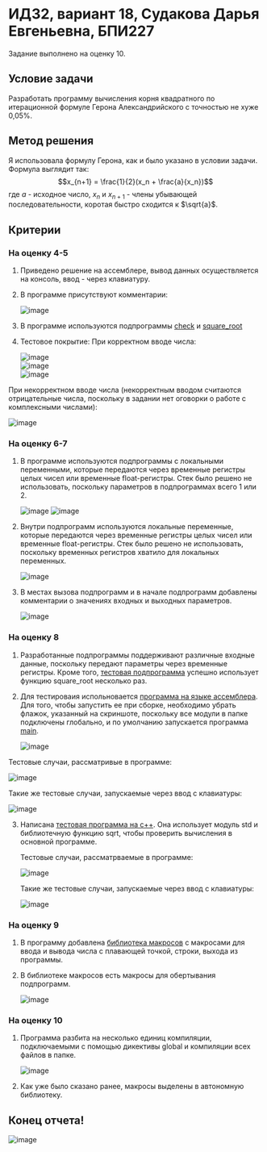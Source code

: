 # ИДЗ2, вариант 18, Судакова Дарья Евгеньевна, БПИ227
Задание выполнено на оценку 10.
## Условие задачи
Разработать программу вычисления корня квадратного по итерационной формуле Герона Александрийского с точностью не хуже 0,05%.
## Метод решения
Я использовала формулу Герона, как и было указано в условии задачи. Формула выглядит так: 
$$x_{n+1} = \frac{1}{2}(x_n + \frac{a}{x_n})$$
где $a$ - исходное число, $x_n$ и $x_{n+1}$ - члены убывающей последовательности, коротая быстро сходится к $\sqrt{a}$.
## Критерии
### На оценку 4-5
1. Приведено решение на ассемблере, вывод данных осуществляется на консоль, ввод - через клавиатуру.
2. В программе присутствуют комментарии:
   
   ![image](https://github.com/DaryaAutumn/CS-Architecture-IHW2/assets/72216853/af9d5477-60b3-461f-86f6-3a5900da496d)
   
3. В программе используются подпрограммы [check](check.asm) и [square_root](square_root.asm)
   
4. Тестовое покрытие:
   При корректном вводе числа:
   
   ![image](https://github.com/DaryaAutumn/CS-Architecture-IHW2/assets/72216853/ef1c3f8a-d0b1-4d73-8d4b-ab8511b6b7fa)  
   ![image](https://github.com/DaryaAutumn/CS-Architecture-IHW2/assets/72216853/0653da97-c8e4-435c-8b76-98466752979f)  
   ![image](https://github.com/DaryaAutumn/CS-Architecture-IHW2/assets/72216853/433d72e1-7f75-4ddc-b965-990fdb9b7043)
   
  При некорректном вводе числа (некорректным вводом считаются отрицательные числа, поскольку в задании нет оговорки о работе с комплексными числами):  
  
   ![image](https://github.com/DaryaAutumn/CS-Architecture-IHW2/assets/72216853/812ed15a-4165-4c8b-841a-b3c56d55729b)

### На оценку 6-7
1. В программе используются подпрограммы с локальными переменными, которые передаются через временные регистры целых чисел или временные float-регистры. Стек было решено не использовать, поскольку параметров в подпрограммах всего 1 или 2.
   
   ![image](https://github.com/DaryaAutumn/CS-Architecture-IHW2/assets/72216853/427a3122-79f4-4e8e-a790-6ce8a890aa4f)
   ![image](https://github.com/DaryaAutumn/CS-Architecture-IHW2/assets/72216853/289189ae-de45-42f8-bb22-606465ccaf8e)
   
2. Внутри подпрограмм используются локальные переменные, которые передаются через временные регистры целых чисел или временные float-регистры. Стек было решено не использовать, поскольку временных регистров хватило для локальных переменных.

   ![image](https://github.com/DaryaAutumn/CS-Architecture-IHW2/assets/72216853/fb734ae4-b546-4bc2-b8d7-716bfe7bb039)

3. В местах вызова подпрограмм и в начале подпрограмм добавлены комментарии о значениях входных и выходных параметров.

   ![image](https://github.com/DaryaAutumn/CS-Architecture-IHW2/assets/72216853/2e1c44e2-1616-464a-ba0d-08ac6847edcb)


### На оценку 8
1. Разработанные подпрограммы поддерживают различные входные данные, поскольку передают параметры через временные регистры. Кроме того, [тестовая подпрограмма](test.asm) успешно использует функцию square_root несколько раз.
   
2. Для тестироваия испольновается [программа на языке ассемблера](test.asm). Для того, чтобы запустить ее при сборке, необходимо убрать флажок, указанный на скриншоте, поскольку все модули в папке подключены глобально, и по умолчанию запускается программа [main](main.asm).
   
   ![image](https://github.com/DaryaAutumn/CS-Architecture-IHW2/assets/72216853/572ef646-0d4a-400b-bd69-d2ffb1a1bcd4)

Тестовые случаи, рассматривые в программе:  

   ![image](https://github.com/DaryaAutumn/CS-Architecture-IHW2/assets/72216853/d5e04302-aee9-43b0-819b-2208cc3c1c72)

Такие же тестовые случаи, запускаемые через ввод с клавиатуры:  

   ![image](https://github.com/DaryaAutumn/CS-Architecture-IHW2/assets/72216853/28fbe9e9-c107-4de0-8692-8433d2340c9e)  

3. Написана [тестовая программа на с++](test.cpp). Она использует модуль std и библиотечную функцию sqrt, чтобы проверить вычисления в основной программе.

   Тестовые случаи, рассматрваемые в программе:

   ![image](https://github.com/DaryaAutumn/CS-Architecture-IHW2/assets/72216853/149086a9-a1b1-4976-85ba-c9f983e999b6)

   Такие же тестовые случаи, запускаемые через ввод с клавиатуры:   

   ![image](https://github.com/DaryaAutumn/CS-Architecture-IHW2/assets/72216853/37a44285-bad3-4250-82a2-2ea0eadd19ae)


### На оценку 9
1. В программу добавлена [библиотека макросов](macros.asm) с макросами для ввода и вывода числа с плавающей точкой, строки, выхода из программы.
2. В библиотеке макросов есть макросы для обертывания подпрограмм.
   
   ![image](https://github.com/DaryaAutumn/CS-Architecture-IHW2/assets/72216853/3d6893d1-4f9f-4f84-a0f6-79439632275f)

### На оценку 10
1. Программа разбита на несколько единиц компиляции, подключаемыми с помощью дикективы global и компиляции всех файлов в папке.

   ![image](https://github.com/DaryaAutumn/CS-Architecture-IHW2/assets/72216853/3567e91a-2671-4d0f-b905-7e25b15ddbc2)
   
2. Как уже было сказано ранее, макросы выделены в автономную библиотеку.

## Конец отчета!

![image](https://github.com/DaryaAutumn/CS-Architecture-IHW2/assets/72216853/013136f1-8c3f-4988-9342-35df667d48fd)


